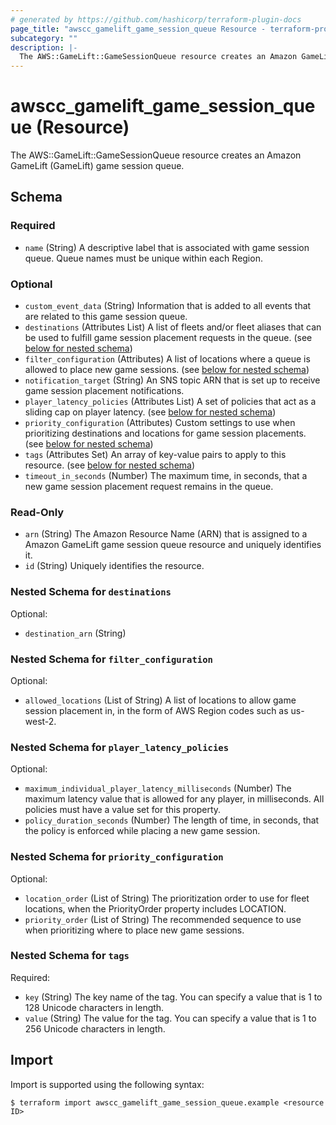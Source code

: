 ```yaml
---
# generated by https://github.com/hashicorp/terraform-plugin-docs
page_title: "awscc_gamelift_game_session_queue Resource - terraform-provider-awscc"
subcategory: ""
description: |-
  The AWS::GameLift::GameSessionQueue resource creates an Amazon GameLift (GameLift) game session queue.
---
```


# awscc_gamelift_game_session_queue (Resource)

The AWS::GameLift::GameSessionQueue resource creates an Amazon GameLift (GameLift) game session queue.



<!-- schema generated by tfplugindocs -->
## Schema

### Required

- `name` (String) A descriptive label that is associated with game session queue. Queue names must be unique within each Region.

### Optional

- `custom_event_data` (String) Information that is added to all events that are related to this game session queue.
- `destinations` (Attributes List) A list of fleets and/or fleet aliases that can be used to fulfill game session placement requests in the queue. (see [below for nested schema](#nestedatt--destinations))
- `filter_configuration` (Attributes) A list of locations where a queue is allowed to place new game sessions. (see [below for nested schema](#nestedatt--filter_configuration))
- `notification_target` (String) An SNS topic ARN that is set up to receive game session placement notifications.
- `player_latency_policies` (Attributes List) A set of policies that act as a sliding cap on player latency. (see [below for nested schema](#nestedatt--player_latency_policies))
- `priority_configuration` (Attributes) Custom settings to use when prioritizing destinations and locations for game session placements. (see [below for nested schema](#nestedatt--priority_configuration))
- `tags` (Attributes Set) An array of key-value pairs to apply to this resource. (see [below for nested schema](#nestedatt--tags))
- `timeout_in_seconds` (Number) The maximum time, in seconds, that a new game session placement request remains in the queue.

### Read-Only

- `arn` (String) The Amazon Resource Name (ARN) that is assigned to a Amazon GameLift game session queue resource and uniquely identifies it.
- `id` (String) Uniquely identifies the resource.

<a id="nestedatt--destinations"></a>
### Nested Schema for `destinations`

Optional:

- `destination_arn` (String)


<a id="nestedatt--filter_configuration"></a>
### Nested Schema for `filter_configuration`

Optional:

- `allowed_locations` (List of String) A list of locations to allow game session placement in, in the form of AWS Region codes such as us-west-2.


<a id="nestedatt--player_latency_policies"></a>
### Nested Schema for `player_latency_policies`

Optional:

- `maximum_individual_player_latency_milliseconds` (Number) The maximum latency value that is allowed for any player, in milliseconds. All policies must have a value set for this property.
- `policy_duration_seconds` (Number) The length of time, in seconds, that the policy is enforced while placing a new game session.


<a id="nestedatt--priority_configuration"></a>
### Nested Schema for `priority_configuration`

Optional:

- `location_order` (List of String) The prioritization order to use for fleet locations, when the PriorityOrder property includes LOCATION.
- `priority_order` (List of String) The recommended sequence to use when prioritizing where to place new game sessions.


<a id="nestedatt--tags"></a>
### Nested Schema for `tags`

Required:

- `key` (String) The key name of the tag. You can specify a value that is 1 to 128 Unicode characters in length.
- `value` (String) The value for the tag. You can specify a value that is 1 to 256 Unicode characters in length.

## Import

Import is supported using the following syntax:

```shell
$ terraform import awscc_gamelift_game_session_queue.example <resource ID>
```
